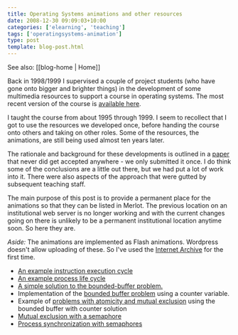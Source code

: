 ```yaml
---
title: Operating Systems animations and other resources
date: 2008-12-30 09:09:03+10:00
categories: ['elearning', 'teaching']
tags: ['operatingsystems-animation']
type: post
template: blog-post.html
---
```


See also: [[blog-home | Home]]

Back in 1998/1999 I supervised a couple of project students (who have gone onto bigger and brighter things) in the development of some multimedia resources to support a course in operating systems. The most recent version of the course is [available here](http://webfuse.cqu.edu.au/Courses/2008/T1/COIT13152/).

I taught the course from about 1995 through 1999. I seem to recollect that I got to use the resources we developed once, before handing the course onto others and taking on other roles. Some of the resources, the animations, are still being used almost ten years later.

The rationale and background for these developments is outlined in a [paper](https://djon.es/Publications/70.pdf) that never did get accepted anywhere - we only submitted it once. I do think some of the conclusions are a little out there, but we had put a lot of work into it. There were also aspects of the approach that were gutted by subsequent teaching staff.

The main purpose of this post is to provide a permanent place for the animations so that they can be listed in Merlot. The previous location on an institutional web server is no longer working and with the current changes going on there is unlikely to be a permanent institutional location anytime soon. So here they are.

_Aside:_ The animations are implemented as Flash animations. Wordpress doesn't allow uploading of these. So I've used the [Internet Archive](http://www.archive.org/index.php) for the first time.

- [An example instruction execution cycle](http://ia310840.us.archive.org/2/items/OperatingSystemsAnimiations/iecycle.swf)
- [An example process life cycle](http://ia310840.us.archive.org/2/items/OperatingSystemsAnimiations/process.swf)
- [A simple solution to the bounded-buffer problem.](http://ia310840.us.archive.org/2/items/OperatingSystemsAnimiations/bb.swf)
- Implementation of the [bounded buffer problem](http://ia310840.us.archive.org/2/items/OperatingSystemsAnimiations/bb_count.swf) using a counter variable.
- Example of [problems with atomicity and mutual exclusion](http://ia310840.us.archive.org/2/items/OperatingSystemsAnimiations/bb_wrong.swf) using the bounded buffer with counter solution
- [Mutual exclusion with a semaphore](http://ia310840.us.archive.org/2/items/OperatingSystemsAnimiations/sema.swf)
- [Process synchronization with semaphores](http://ia310840.us.archive.org/2/items/OperatingSystemsAnimiations/sync.swf)